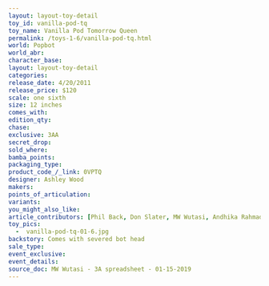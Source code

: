 ```yaml
---
layout: layout-toy-detail 
toy_id: vanilla-pod-tq
toy_name: Vanilla Pod Tomorrow Queen
permalink: /toys-1-6/vanilla-pod-tq.html
world: Popbot
world_abr: 
character_base: 
layout: layout-toy-detail
categories: 
release_date: 4/20/2011
release_price: $120 
scale: one sixth
size: 12 inches
comes_with: 
edition_qty: 
chase: 
exclusive: 3AA
secret_drop: 
sold_where: 
bamba_points: 
packaging_type: 
product_code_/_link: 0VPTQ
designer: Ashley Wood
makers: 
points_of_articulation: 
variants: 
you_might_also_like: 
article_contributors: [Phil Back, Don Slater, MW Wutasi, Andhika Rahmaditya]
toy_pics: 
  -  vanilla-pod-tq-01-6.jpg
backstory: Comes with severed bot head
sale_type: 
event_exclusive: 
event_details: 
source_doc: MW Wutasi - 3A spreadsheet - 01-15-2019
---
```

